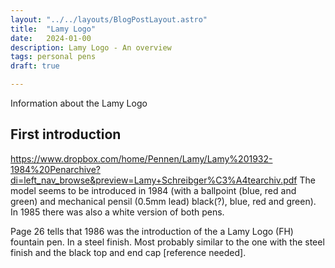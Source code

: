 ```yaml
---
layout: "../../layouts/BlogPostLayout.astro"
title:  "Lamy Logo"
date:   2024-01-00
description: Lamy Logo - An overview
tags: personal pens
draft: true

---
```


<div class="span2-4">
  <p class="lead">Information about the Lamy Logo
</p>

## First introduction

https://www.dropbox.com/home/Pennen/Lamy/Lamy%201932-1984%20Penarchive?di=left_nav_browse&preview=Lamy+Schreibger%C3%A4tearchiv.pdf
The model seems to be introduced in 1984 (with a ballpoint (blue, red and green) and mechanical pensil (0.5mm lead) black(?), blue, red and green).
In 1985 there was also a white version of both pens.

Page 26 tells that 1986 was the introduction of the a Lamy Logo (FH) fountain pen. In a steel finish. Most probably similar to the one with the steel finish and the black top and end cap [reference needed].





